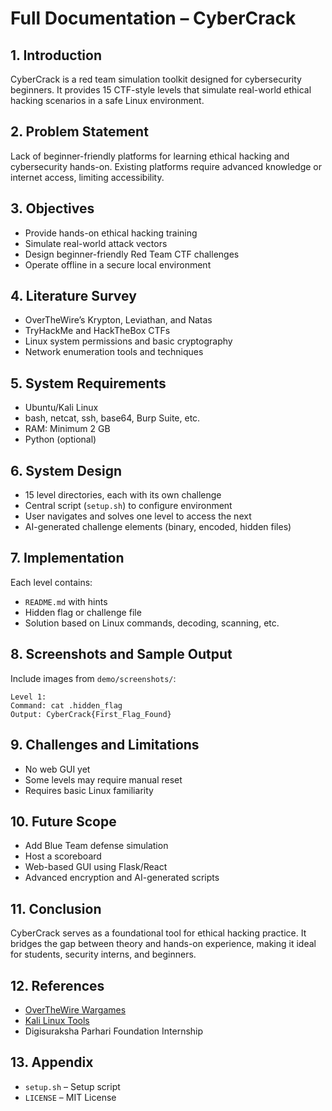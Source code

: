 # Full Documentation – CyberCrack

## 1. Introduction
CyberCrack is a red team simulation toolkit designed for cybersecurity beginners. It provides 15 CTF-style levels that simulate real-world ethical hacking scenarios in a safe Linux environment.

## 2. Problem Statement
Lack of beginner-friendly platforms for learning ethical hacking and cybersecurity hands-on. Existing platforms require advanced knowledge or internet access, limiting accessibility.

## 3. Objectives
- Provide hands-on ethical hacking training
- Simulate real-world attack vectors
- Design beginner-friendly Red Team CTF challenges
- Operate offline in a secure local environment

## 4. Literature Survey
- OverTheWire’s Krypton, Leviathan, and Natas
- TryHackMe and HackTheBox CTFs
- Linux system permissions and basic cryptography
- Network enumeration tools and techniques

## 5. System Requirements
- Ubuntu/Kali Linux
- bash, netcat, ssh, base64, Burp Suite, etc.
- RAM: Minimum 2 GB
- Python (optional)

## 6. System Design
- 15 level directories, each with its own challenge
- Central script (`setup.sh`) to configure environment
- User navigates and solves one level to access the next
- AI-generated challenge elements (binary, encoded, hidden files)

## 7. Implementation
Each level contains:
- `README.md` with hints
- Hidden flag or challenge file
- Solution based on Linux commands, decoding, scanning, etc.

## 8. Screenshots and Sample Output
Include images from `demo/screenshots/`:
```
Level 1:
Command: cat .hidden_flag
Output: CyberCrack{First_Flag_Found}
```

## 9. Challenges and Limitations
- No web GUI yet
- Some levels may require manual reset
- Requires basic Linux familiarity

## 10. Future Scope
- Add Blue Team defense simulation
- Host a scoreboard
- Web-based GUI using Flask/React
- Advanced encryption and AI-generated scripts

## 11. Conclusion
CyberCrack serves as a foundational tool for ethical hacking practice. It bridges the gap between theory and hands-on experience, making it ideal for students, security interns, and beginners.

## 12. References
- [OverTheWire Wargames](https://overthewire.org/wargames/)
- [Kali Linux Tools](https://tools.kali.org/)
- Digisuraksha Parhari Foundation Internship

## 13. Appendix
- `setup.sh` – Setup script
- `LICENSE` – MIT License
